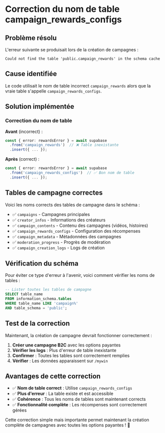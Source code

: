 # Correction du nom de table campaign_rewards_configs

## Problème résolu

L'erreur suivante se produisait lors de la création de campagnes :
```
Could not find the table 'public.campaign_rewards' in the schema cache
```

## Cause identifiée

Le code utilisait le nom de table incorrect `campaign_rewards` alors que la vraie table s'appelle `campaign_rewards_configs`.

## Solution implémentée

### Correction du nom de table

**Avant** (incorrect) :
```typescript
const { error: rewardsError } = await supabase
  .from('campaign_rewards')  // ❌ Table inexistante
  .insert({ ... });
```

**Après** (correct) :
```typescript
const { error: rewardsError } = await supabase
  .from('campaign_rewards_configs')  // ✅ Bon nom de table
  .insert({ ... });
```

## Tables de campagne correctes

Voici les noms corrects des tables de campagne dans le schéma :

- ✅ `campaigns` - Campagnes principales
- ✅ `creator_infos` - Informations des créateurs
- ✅ `campaign_contents` - Contenu des campagnes (vidéos, histoires)
- ✅ `campaign_rewards_configs` - Configuration des récompenses
- ✅ `campaign_metadata` - Métadonnées des campagnes
- ✅ `moderation_progress` - Progrès de modération
- ✅ `campaign_creation_logs` - Logs de création

## Vérification du schéma

Pour éviter ce type d'erreur à l'avenir, voici comment vérifier les noms de tables :

```sql
-- Lister toutes les tables de campagne
SELECT table_name 
FROM information_schema.tables 
WHERE table_name LIKE 'campaign%' 
AND table_schema = 'public';
```

## Test de la correction

Maintenant, la création de campagne devrait fonctionner correctement :

1. **Créer une campagne B2C** avec les options payantes
2. **Vérifier les logs** : Plus d'erreur de table inexistante
3. **Confirmer** : Toutes les tables sont correctement remplies
4. **Vérifier** : Les données apparaissent sur `/mywin`

## Avantages de cette correction

- ✅ **Nom de table correct** : Utilise `campaign_rewards_configs`
- ✅ **Plus d'erreur** : La table existe et est accessible
- ✅ **Cohérence** : Tous les noms de tables sont maintenant corrects
- ✅ **Fonctionnalité complète** : Les récompenses sont correctement gérées

Cette correction simple mais importante permet maintenant la création complète de campagnes avec toutes les options payantes ! 🎉
